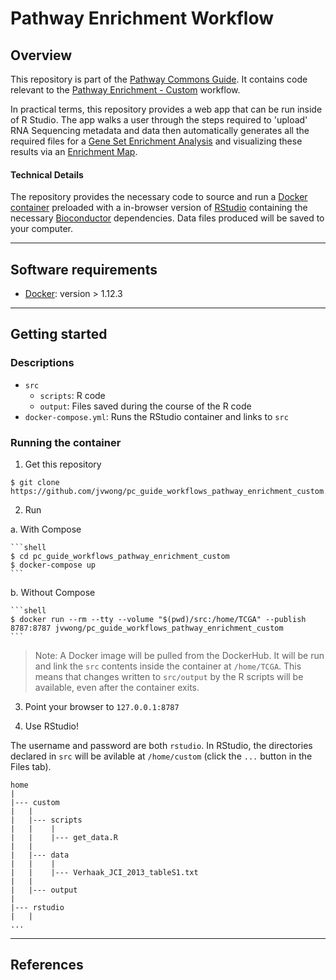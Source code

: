 # Pathway Enrichment Workflow

## Overview

This repository is part of the [Pathway Commons Guide](http://pathwaycommons.github.io/guide/). It contains code relevant to the [Pathway Enrichment - Custom](http://pathwaycommons.github.io/guide/workflows/pathway_enrichment_custom/index/) workflow.

In practical terms, this repository provides a web app that can be run inside of R Studio. The app walks a user through the steps required to 'upload' RNA Sequencing metadata and data then automatically generates all the required files for a [Gene Set Enrichment Analysis](http://pathwaycommons.github.io/guide/workflows/pathway_enrichment_gdc/identify_pathways/) and visualizing these results via an [Enrichment Map](http://apps.cytoscape.org/apps/enrichmentmap).


#### Technical Details

The repository provides the necessary code to source and run a [Docker container](https://hub.docker.com/r/jvwong/pc_guide_rstudio/) preloaded with a in-browser version of [RStudio](https://hub.docker.com/r/rocker/rstudio/) containing the necessary [Bioconductor](https://www.bioconductor.org/) dependencies. Data files produced will be saved to your computer.

---

## Software requirements

- [Docker](https://docs.docker.com/engine/installation/): version > 1.12.3

---

## Getting started

### Descriptions

- `src`
  - `scripts`: R code
  - `output`: Files saved during the course of the R code
- `docker-compose.yml`: Runs the RStudio container and links to `src`

### Running the container

1. Get this repository

  ```shell
  $ git clone https://github.com/jvwong/pc_guide_workflows_pathway_enrichment_custom.git
  ```

2. Run

  a. With Compose

    ```shell
    $ cd pc_guide_workflows_pathway_enrichment_custom
    $ docker-compose up
    ```

  b. Without Compose

    ```shell
    $ docker run --rm --tty --volume "$(pwd)/src:/home/TCGA" --publish 8787:8787 jvwong/pc_guide_workflows_pathway_enrichment_custom
    ```

  > Note: A Docker image will be pulled from the DockerHub. It will be run and link the `src` contents inside the container at `/home/TCGA`. This means that changes written to `src/output` by the R scripts will be available, even after the container exits.

3. Point your browser to `127.0.0.1:8787`

4. Use RStudio!

  The username and password are both `rstudio`. In RStudio, the directories declared in `src` will be avilable at `/home/custom` (click the `...` button in the Files tab).

  ```shell
  home
  |
  |--- custom
  |   |
  |   |--- scripts
  |   |    |
  |   |    |--- get_data.R
  |   |
  |   |--- data
  |   |    |
  |   |    |--- Verhaak_JCI_2013_tableS1.txt
  |   |
  |   |--- output
  |
  |--- rstudio
  |   |
  ...
  ```

<hr/>

## References
